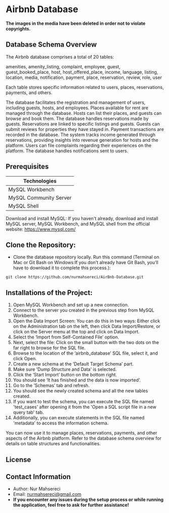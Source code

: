 # Airbnb Database 

**The images in the media have been deleted in order not to violate copyrights.**

## Database Schema Overview

The Airbnb database comprises a total of 20 tables:

amenities, amenity_listing, complaint, employee, guest, guest_booked_place, host, host_offered_place, income, language, listing, location, media, notification, payment, place, reservation, review, role, user

Each table stores specific information related to users, places, reservations, payments, and others.

The database facilitates the registration and management of users, including guests, hosts, and employees. Places available for rent are managed through the database. Hosts can list their places, and guests can browse and book them. The database handles reservations made by guests. Reservations are linked to specific listings and guests. Guests can submit reviews for properties they have stayed in. Payment transactions are recorded in the database. The system tracks income generated through reservations, providing insights into revenue generation for hosts and the platform. Users can file complaints regarding their experiences on the platform. The database handles notifications sent to users.


## Prerequisites

| Technologies                |
|-----------------------------|
| MySQL Workbench             |
| MySQL Community Server      |
| MySQL Shell                 |


Download and install MySQL: If you haven't already, download and install MySQL server, MySQL Workbench, and MySQL shell from the official website: https://www.mysql.com/

## Clone the Repository:
- Clone the database repository locally. Run this command (Terminal on Mac or Git Bash on Windows:If you don’t already have Git Bash, you’ll have to download it to complete this process.):

```
git clone https://github.com/nurmahsereci/AirBnb-Database.git
```

## Installations of the Project:

1. Open MySQL Workbench and set up a new connection.
2. Connect to the server you created in the previous step from MySQL Workbench.
3. Open the Data Import Screen: You can do this in two ways: Either click on the Administration tab on the left, then click Data Import/Restore, or click on the Server menu at the top and click on Data Import.
4. Select the ‘Import from Self-Contained File’ option.
5. Next, select the file: Click on the small button with the two dots on the far right to browse for the SQL file.
6. Browse to the location of the ‘airbnb_database’ SQL file, select it, and click Open.
7. Create a new schema at the ‘Default Target Schema’ part.
8. Make sure 'Dump Structure and Data' is selected.
9. Click the ‘Start Import’ button on the bottom right.
10. You should see ‘It has finished and the data is now imported’.
11. Go to the ‘Schemas’ tab and refresh.
12. You should see the newly created schema and all the new tables created.
13. If you want to test the schema, you can execute the SQL file named 'test_cases' after opening it from the 'Open a SQL script file in a new query tab' tab.
14. Additionally, you can execute statements in the SQL file named 'metadata' to access the information schema.

You can now use it to manage places, reservations, payments, and other aspects of the Airbnb platform. Refer to the database schema overview for details on table structures and functionalities.

## License


## Contact Information 
- Author: Nur Mahsereci
- Email: nurmahsereci@gmail.com
- **If you encounter any issues during the setup process or while running the application, feel free to ask for further assistance!**
